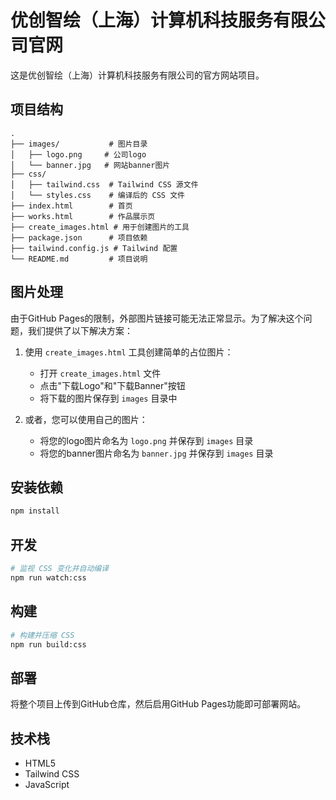 # 优创智绘（上海）计算机科技服务有限公司官网

这是优创智绘（上海）计算机科技服务有限公司的官方网站项目。

## 项目结构

```
.
├── images/           # 图片目录
│   ├── logo.png     # 公司logo
│   └── banner.jpg   # 网站banner图片
├── css/
│   ├── tailwind.css  # Tailwind CSS 源文件
│   └── styles.css    # 编译后的 CSS 文件
├── index.html        # 首页
├── works.html        # 作品展示页
├── create_images.html # 用于创建图片的工具
├── package.json      # 项目依赖
├── tailwind.config.js # Tailwind 配置
└── README.md         # 项目说明
```

## 图片处理

由于GitHub Pages的限制，外部图片链接可能无法正常显示。为了解决这个问题，我们提供了以下解决方案：

1. 使用 `create_images.html` 工具创建简单的占位图片：
   - 打开 `create_images.html` 文件
   - 点击"下载Logo"和"下载Banner"按钮
   - 将下载的图片保存到 `images` 目录中

2. 或者，您可以使用自己的图片：
   - 将您的logo图片命名为 `logo.png` 并保存到 `images` 目录
   - 将您的banner图片命名为 `banner.jpg` 并保存到 `images` 目录

## 安装依赖

```bash
npm install
```

## 开发

```bash
# 监视 CSS 变化并自动编译
npm run watch:css
```

## 构建

```bash
# 构建并压缩 CSS
npm run build:css
```

## 部署

将整个项目上传到GitHub仓库，然后启用GitHub Pages功能即可部署网站。

## 技术栈

- HTML5
- Tailwind CSS
- JavaScript 